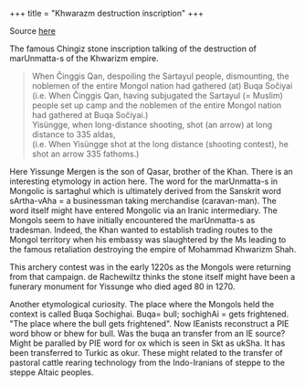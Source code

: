 +++
title = "Khwarazm destruction inscription"
+++

Source [here](https://unrollthread.com/t/1484785239926976514/)

The famous Chingiz stone inscription talking of the destruction of marUnmatta-s of the Khwarizm empire. 

> When Činggis Qan, despoiling the Sartayul people, dismounting, the noblemen of the entire Mongol nation had gathered (at) Buqa Sočiyai  
> (i.e. When Činggis Qan, having subjugated the Sartayul (= Muslim) people set up camp and the noblemen of the entire Mongol nation had gathered at Buqa Sočiyai.)  
> Yisüngge, when long-distance shooting, shot (an arrow) at long distance to 335 aldas,  
> (i.e. When Yisüngge shot at the long distance (shooting contest), he shot an arrow 335 fathoms.)

Here Yissunge Mergen is the son of Qasar, brother of the Khan. There is an interesting etymology in action here. The word for the marUnmatta-s in Mongolic is sartaghul which is ultimately derived from the Sanskrit word sArtha-vAha = a businessman taking merchandise (caravan-man). The word itself might have entered Mongolic via an Iranic intermediary. The Mongols seem to have initially encountered the marUnmatta-s as tradesman. Indeed, the Khan wanted to establish trading routes to the Mongol territory when his embassy was slaughtered by the Ms leading to the famous retaliation destroying the empire of Mohammad Khwarizm Shah. 

This archery contest was in the early 1220s as the Mongols were returning from that campaign. de Rachewiltz thinks the stone itself might have been a funerary monument for Yissunge who died aged 80 in 1270. 

Another etymological curiosity. The place where the Mongols held the context is called Buqa Sochighai. Buqa= bull; sochighAi = gets frightened. "The place where the bull gets frightened". Now IEanists reconstruct a PIE word bhow or bhew for bull. Was the buqa an transfer from an IE source? Might be paralled by PIE word for ox which is seen in Skt as ukSha. It has been transferred to Turkic as okur. These might related to the transfer of pastoral cattle rearing technology from the Indo-Iranians of steppe to the steppe Altaic peoples.